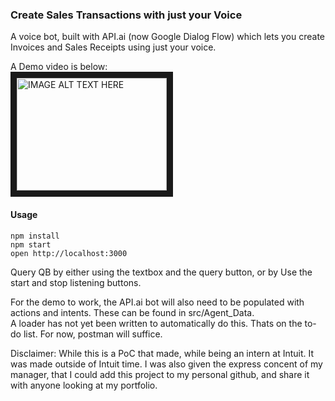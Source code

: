 ### Create Sales Transactions with just your Voice


A voice bot, built with API.ai (now Google Dialog Flow) which lets you create Invoices and Sales Receipts using just your voice. 

A Demo video is below:   
<a href="http://www.youtube.com/watch?feature=player_embedded&v=glmiQ6Z5yqk
" target="_blank"><img src="http://img.youtube.com/vi/glmiQ6Z5yqk/0.jpg" 
alt="IMAGE ALT TEXT HERE" width="240" height="180" border="10" /></a>

#### Usage

```
npm install
npm start
open http://localhost:3000
```

Query QB by either using the textbox and the query button, or by Use the start and stop listening buttons.

For the demo to work, the API.ai bot will also need to be populated with actions and intents. These can be found in src/Agent_Data.  
A loader has not yet been written to automatically do this. Thats on the to-do list. For now, postman will suffice.




Disclaimer: While this is a PoC that made, while being an intern at Intuit. It was made outside of Intuit time. I was also given the express concent of my manager, that I could add this project to my personal github, and share it with anyone looking at my portfolio. 
